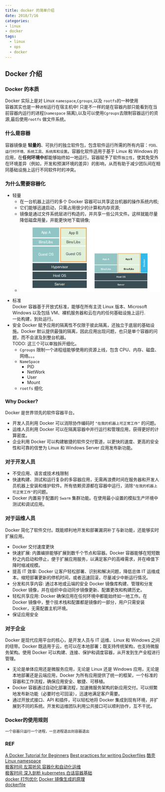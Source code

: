 ```yaml
---
title: docker 的简单介绍
date: 2018/7/16
categories: 
- linux
- docker
tags: 
  - linux 
  - ops
  - docker
---
```

## Docker 介绍
### Docker 的本质
Docker 实际上是对 Linux `namespace`,`Cgroups`,以及 `rootfs`的一种使用  
容器其实也是一种`进程`运行在宿主机中! 只是不一样的是在容器内部只能看到在当前容器内运行的进程(`namespace` 隔离),以及可以使用`Cgroups`去限制容器运行的资源,最后使用`rootfs` 做文件系统。
<!--more--> 
### 什么是容器
  容器镜像是 **轻量的**、可执行的独立软件包，包含软件运行所需的所有内容：`代码、运行时环境、系统工具、系统库和设置`。容器化软件适用于基于 Linux 和 Windows 的应用，在**任何环境中**都能够始终如一地运行。容器赋予了软件`独立性`，使其免受外在环境差异（例如，开发和预演环境的差异）的影响，从而有助于减少团队间在相同基础设施上运行不同软件时的冲突。

### 为什么需要容器化
+ 轻量
  - 在一台机器上运行的多个 Docker 容器可以共享这台机器的操作系统内核;  
  - 它们能够迅速启动，只需占用很少的计算和内存资源;  
  - 镜像是通过文件系统层进行构造的，并共享一些公共文件。这样就能尽量降低磁盘用量，并能更快地下载镜像;
  - ![docker](images/docker.jpg)
- 标准  
  Docker 容器基于开放式标准，能够在所有主流 Linux 版本、Microsoft Windows 以及包括 VM、裸机服务器和云在内的任何基础设施上运行.    
  一处构建，到处运行。
- 安全
  Docker 赋予应用的隔离性不仅限于彼此隔离，还独立于底层的基础设施。Docker 默认提供最强的隔离，因此应用出现问题，也只是单个容器的问题，而不会波及到整台机器。  
  TODO: 这三个可以单独拆开细化。
  - `Cgroups` 限制一个进程组能够使用的资源上线，包含 CPU、内存、磁盘、网络。。。
  + `NameSpace` 
    - PID
    - NetWork
    - User
    - Mount
  - `rootfs` 细化

### Why Docker?
Docker 是世界领先的软件容器平台。
- 开发人员利用 Docker 可以消除协作编码时 `"在我的机器上可正常工作"` 的问题。
- 运维人员利用 Docker 可以在隔离容器中并行运行和管理应用，获得更好的计算密度。
- 企业利用 Docker 可以构建敏捷的软件交付管道，以更快的速度、更高的安全性和可靠的信誉为 Linux 和 Windows Server 应用发布新功能。

### 对于开发人员
- 不受应用、语言或技术栈限制
- 快速构建、测试和运行复杂的多容器应用，无需再浪费时间在服务器和开发人员机器上安装和维护软件。所有依赖资源都在容器中运行，消除` "在我的机器上可正常工作" `的问题。
- Docker 内置易于配置的 `Swarm` 集群功能。在使用最小设置的模拟生产环境中测试和调试应用。

### 对于运维人员
Docker 简化了软件交付。既能顺利地开发和部署漏洞补丁与新功能，还能够实时扩展应用。
- Docker 交付速度更快
- 快速扩展: 内置编排能够扩展到数千个节点和容器。Docker 容器能够在短短数秒之内启动和停止，便于扩展应用服务，以满足客户的高峰需求，并在峰值下降时缩减规模。
- 提高 IT 效率: Docker 让客户轻松部署、识别和解决问题，降低总体 IT 运维成本。缩短部署更新的停机时间，或者迅速回滚，尽量减少中断运行情况。
- 分发和共享内容: 通过本地或云端的安全 Docker 镜像库构建、管理和分发 Docker 镜像，并在组织中自动同步镜像更新、配置更改和构建历史。
- 轻松共享应用: Docker 确保应用在任何环境中都能始终如一地工作。在 Docker 镜像中，整个技术栈和配置都是镜像的一部分，用户只需安装 Docker，无需配置主机环境。
- 保证应用安全

### 对于企业
Docker 是现代应用平台的核心，是开发人员与 IT 运维、Linux 和 Windows 之间的纽带。Docker 既适用于云，也可以在本地部署；既支持传统架构，也支持微服务架构。使用 Docker 可以构建、连接、保护和调度容器，从开发到生产全程进行管理。
- 无论是单体应用还是微服务应用，无论是 Linux 还是 Windows 应用，无论是本地部署还是云端应用，Docker 为所有应用提供了统一的框架，一个标准的容器和工作流程，确保应用安全、敏捷、可移植。
- Docker 容器通过自动化部署流程，加速微服务架构的新应用交付。可以频繁地发布新功能（必要时也可回滚），迅速地满足客户需要。
- 通过开放式接口、API 和插件，可以轻松地将 Docker 集成到现有环境，并扩展到不同的系统。开发和运维团队利用公共接口可以顺利协作，互不干扰。

### Docker的使用规则
    一个容器只运行一个进程，一旦进程退出则容器退出
### REF
[A Docker Tutorial for Beginners](https://docker-curriculum.com/) 
[Best practices for writing Dockerfiles](https://docs.docker.com/develop/develop-images/dockerfile_best-practices/)
[酷壳 Linux namespace](https://coolshell.cn/articles/17010.html)  
[极客时间 左耳听风 容器化和自动化运维](https://time.geekbang.org/column/article/11665)    
[极客时间 深入剖析 kubernetes 白话容器基础](https://time.geekbang.org/column/116)  
[docker 打包优化](https://mp.weixin.qq.com/s/G4pX6OwI8muzRtXBxNak8Q)
[Docker 镜像生成的原理](https://mp.weixin.qq.com/s/Evcgah0Bwcr1O2yOr-G-tg)  
[dockerfile](https://docs.docker.com/engine/reference/builder/)